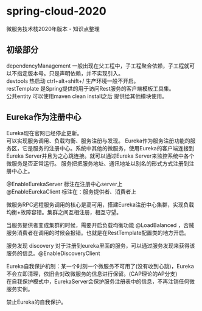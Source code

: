 # spring-cloud-2020
微服务技术栈2020年版本 - 知识点整理

## 初级部分  
dependencyManagement 一般出现在父工程中，子工程聚合依赖，子工程就可以不指定版本号。只是声明依赖，并不实现引入。  
devtools 热启动 ctrl+alt+shift+/ 生产环境一般不开启。  
restTemplate 是Spring提供的用于访问Rest服务的客户端模板工具集。  
公共entity 可以使用maven clean install之后 提供给其他模块使用。  

## Eureka作为注册中心  
Eureka现在官网已经停止更新。  
可以实现服务调用、负载均衡、服务注册与发现。
Eureka作为服务注册功能的服务区，它是服务的注册中心。系统中其他的微服务，使用Eureka的客户端连接到Eureka Server并且为之心跳连接。就可以通过Eureka Server来监控系统中各个微服务是否正常运行。
服务把把服务地址、通讯地址以别名的形式方式注册到注册中心上。  
  
@EnableEurekaServer 标注在注册中心server上  
@EnableEurekaClient 标注在：服务提供者、消费者上  
  
微服务RPC远程服务调用的核心是高可用，搭建Eureka注册中心集群，实现负载均衡+故障容错。集群之间互相注册，相互守望。  
  
当服务提供者变成集群的时候，需要开启负载均衡功能 @LoadBalanced ，否贼服务消费者在调用的时候会报错。也就是在RestTemplate配置类的地方开启。  
  
服务发现 discovery 对于注册到eureka里面的服务，可以通过服务发现来获得该服务的信息。@EnableDiscoveryClient  
  
Eureka自我保护机制：某一个时刻一个微服务不可用了(没有收到心跳)，Eureka不会立即清理，依旧会对改微服务的信息进行保留。(CAP理论的AP分支)  
在自我保护模式中，EurekaServer会保护服务注册表中的信息，不再注销任何微服务实例。  

禁止Eureka的自我保护。

 
  
  
  


  

  
  

